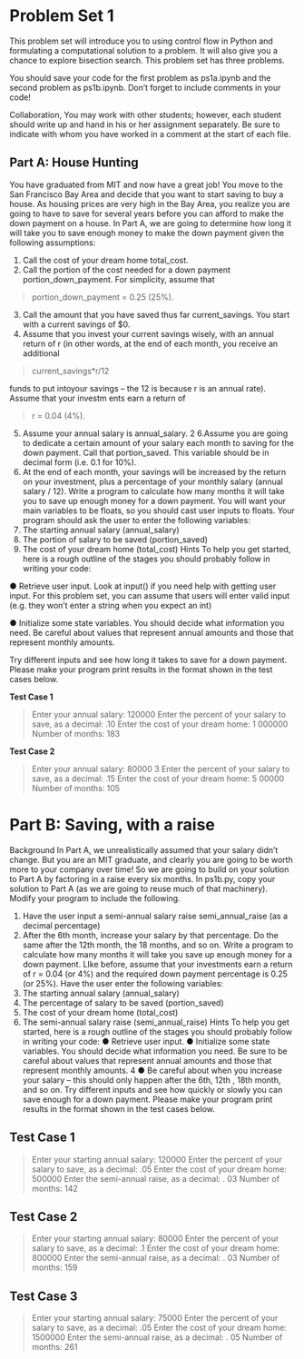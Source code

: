 
# **Problem Set 1**

This problem set will introduce you to using control flow in Python and formulating a computational 
solution to a problem. It will also give you a chance to explore bisection search. This problem set has 
three problems. 

You should save your code for the first problem as ps1a.ipynb and 
the second problem as ps1b.ipynb.
Don’t forget to include comments in your code!

Collaboration,
You may work with other students; however, each student should write up and hand in his or her
assignment separately. Be sure to indicate with whom you have worked in a comment at the start of
each file. 


## **Part A: House Hunting**
You have graduated from MIT and now have a great job! You move to the San Francisco Bay Area and
decide that you want to start saving to buy a house. As housing prices are very high in the Bay Area,
you realize you are going to have to save for several years before you can afford to make the down 
payment on a house. In Part A, we are going to determine how long it will take you to save enough
money to make the down payment given the following assumptions:
1. Call the cost of your dream home total_cost.
2. Call the portion of the cost needed for a down payment portion_down_payment. For 
simplicity, assume that 
 > portion_down_payment = 0.25 (25%).
3. Call the amount that you have saved thus far current_savings. You start with a current 
savings of $0.
4. Assume that you invest your current savings wisely, with an annual return of r
(in other words, at the end of each month, you receive an additional 
> current_savings*r/12

funds to put intoyour savings – the 12 is because r is an annual rate). Assume that your investm
ents earn a return of
> r = 0.04 (4%).
5. Assume your annual salary is annual_salary.
2
6.Assume you are going to dedicate a certain amount of your salary each month to saving for 
the down payment. Call that portion_saved. This variable should be in decimal form (i.e. 0.1 
for 10%).
7. At the end of each month, your savings will be increased by the return on your investment, 
plus a percentage of your monthly salary (annual salary / 12).
Write a program to calculate how many months it will take you to save up enough money for a down
payment. You will want your main variables to be floats, so you should cast user inputs to floats. Your 
program should ask the user to enter the following variables:
1. The starting annual salary (annual_salary)
2. The portion of salary to be saved (portion_saved)
3. The cost of your dream home (total_cost)
Hints
To help you get started, here is a rough outline of the stages you should probably follow in writing your
code:

● Retrieve user input. Look at input() if you need help with getting user input. For this problem 
set, you can assume that users will enter valid input (e.g. they won’t enter a string when you 
expect an int) 

● Initialize some state variables. You should decide what information you need. Be careful about
values that represent annual amounts and those that represent monthly amounts.

Try different inputs and see how long it takes to save for a down payment. Please make your 
program print results in the format shown in the test cases below.

**Test Case 1** 
>>>
>Enter your annual salary: 120000
Enter the percent of your salary to save, as a decimal: .10
Enter the cost of your dream home: 1 000000
Number of months: 183 
>>>
**Test Case 2** 
>>>
>Enter your annual salary: 80000 
3
Enter the percent of your salary to save, as a decimal: .15 Enter 
the cost of your dream home: 5 00000
Number of months: 105
>>>

# **Part B: Saving, with a raise**
Background 
In Part A, we unrealistically assumed that your salary didn’t change. But you are an MIT graduate, and
clearly you are going to be worth more to your company over time! So we are going to build on your
solution to Part A by factoring in a raise every six months. 
In ps1b.py, copy your solution to Part A (as we are going to reuse much of that machinery). Modify 
your program to include the following.
1. Have the user input a semi-annual salary raise semi_annual_raise (as a decimal percentage) 
2. After the 6th month, increase your salary by that percentage. Do the same after the 12th
month, the 18 months, and so on.
Write a program to calculate how many months it will take you save up enough money for a down 
payment. LIke before, assume that your investments earn a return of r = 0.04 (or 4%) and the 
required down payment percentage is 0.25 (or 25%). Have the user enter the following variables: 
1. The starting annual salary (annual_salary)
2. The percentage of salary to be saved (portion_saved)
3. The cost of your dream home (total_cost)
4. The semi-annual salary raise (semi_annual_raise)
Hints
To help you get started, here is a rough outline of the stages you should probably follow in writing your
code:
● Retrieve user input.
● Initialize some state variables. You should decide what information you need. Be sure to be 
careful about values that represent annual amounts and those that represent monthly amounts. 
4
● Be careful about when you increase your salary – this should only happen after the 6th, 12th
, 18th month, and so on.
Try different inputs and see how quickly or slowly you can save enough for a down payment. Please 
make your program print results in the format shown in the test cases below. 
## **Test Case 1**
>>> 
>Enter your starting annual salary: 120000
Enter the percent of your salary to save, as a decimal: .05
Enter the cost of your dream home: 500000
Enter the semi-annual raise, as a decimal: . 03
Number of months: 142 
>>>
## **Test Case 2**
>>> 
>Enter your starting annual salary: 80000
Enter the percent of your salary to save, as a decimal: .1
Enter the cost of your dream home: 800000
Enter the semi-annual raise, as a decimal: . 03
Number of months: 159 
>>>
## **Test Case 3**
>>> 
>Enter your starting annual salary: 75000
Enter the percent of your salary to save, as a decimal: .05
Enter the cost of your dream home: 1500000
Enter the semi-annual raise, as a decimal: . 05
Number of months: 261 
>>>
